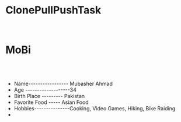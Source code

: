 # ClonePullPushTask
<br>

# **MoBi** # 


<br>
<br>

* Name----------------- Mubasher Ahmad          
* Age -------------------34
* Birth Place  --------- Pakistan
* Favorite Food ----- Asian Food
* Hobbies---------------Cooking, Video Games, Hiking, Bike Raiding 
* 


